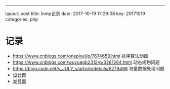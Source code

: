 ---
layout: post
title: lnmp记录
date: 2017-10-19 17:29:08
key: 20171019
categories: php
# 记录
- https://www.cnblogs.com/onepixel/p/7674659.html 排序算法动画
- https://www.cnblogs.com/wuyuegb2312/p/3281264.html 动态规划问题
- https://blog.csdn.net/v_JULY_v/article/details/6279498 海量数据处理问题
- [设计题](https://soulmachine.gitbooks.io/system-design/content/cn/)
- [发号器](https://soulmachine.gitbooks.io/system-design/content/cn/)